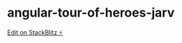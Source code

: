# angular-tour-of-heroes-jarv

[Edit on StackBlitz ⚡️](https://stackblitz.com/edit/angular-tour-of-heroes-jarv)